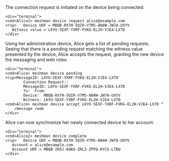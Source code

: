 The connection request is initiated on the device being connected:


~~~~
<div="terminal">
<cmd>Alice2> meshman device request alice@example.com
<rsp>   Device UDF = MBQB-RX7H-5QIR-V7MS-AN4W-JW7A-UXYV
   Witness value = L6YU-SEXF-YXRF-FVKG-EL2H-VJE4-LX7D
</div>
~~~~

Using her administration device, Alice gets a list of pending requests. Seeing that
there is a pending request matching the witness value presented by the device, Alice
accepts the request, granting the new device the messaging and web roles:


~~~~
<div="terminal">
<cmd>Alice> meshman device pending
<rsp>MessageID: L6YU-SEXF-YXRF-FVKG-EL2H-VJE4-LX7D
        Connection Request::
        MessageID: L6YU-SEXF-YXRF-FVKG-EL2H-VJE4-LX7D
        To:  From: 
        Device:  MBQB-RX7H-5QIR-V7MS-AN4W-JW7A-UXYV
        Witness: L6YU-SEXF-YXRF-FVKG-EL2H-VJE4-LX7D
<cmd>Alice> meshman device accept L6YU-SEXF-YXRF-FVKG-EL2H-VJE4-LX7D ^
    /message /web
</div>
~~~~

Alice can now synchronize her newly connected device to her account:


~~~~
<div="terminal">
<cmd>Alice2> meshman device complete
<rsp>   Device UDF = MBQB-RX7H-5QIR-V7MS-AN4W-JW7A-UXYV
   Account = alice@example.com
   Account UDF = MBQB-2H3J-6QK6-ZRL3-ZPFQ-KYCG-LTBU
</div>
~~~~


